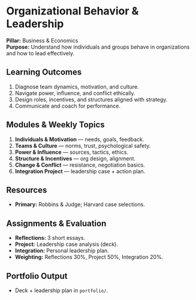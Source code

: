 # Organizational Behavior & Leadership
**Pillar:** Business & Economics  
**Purpose:** Understand how individuals and groups behave in organizations and how to lead effectively.

## Learning Outcomes
1. Diagnose team dynamics, motivation, and culture.
2. Navigate power, influence, and conflict ethically.
3. Design roles, incentives, and structures aligned with strategy.
4. Communicate and coach for performance.

## Modules & Weekly Topics
1. **Individuals & Motivation** — needs, goals, feedback.
2. **Teams & Culture** — norms, trust, psychological safety.
3. **Power & Influence** — sources, tactics, ethics.
4. **Structure & Incentives** — org design, alignment.
5. **Change & Conflict** — resistance, negotiation basics.
6. **Integration Project** — leadership case + action plan.

## Resources
- **Primary:** Robbins & Judge; Harvard case selections.

## Assignments & Evaluation
- **Reflections:** 3 short essays.
- **Project:** Leadership case analysis (deck).
- **Integration:** Personal leadership plan.
- **Weighting:** Reflections 30%, Project 50%, Integration 20%.

## Portfolio Output
- Deck + leadership plan in `portfolio/`.
